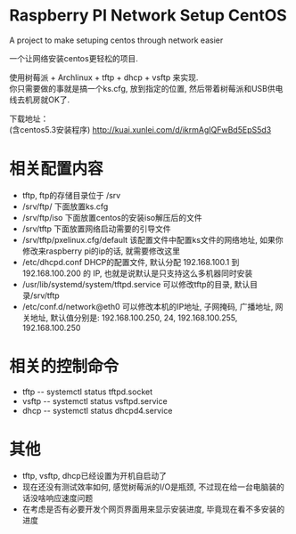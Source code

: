Raspberry PI Network Setup CentOS
=================================

A project to make setuping centos through network easier<br />

一个让网络安装centos更轻松的项目.<br />

使用树莓派 + Archlinux + tftp + dhcp + vsftp 来实现.<br />
你只需要做的事就是搞一个ks.cfg, 放到指定的位置, 然后带着树莓派和USB供电线去机房就OK了.<br />

下载地址：<br />
(含centos5.3安装程序) http://kuai.xunlei.com/d/ikrmAgIQFwBd5EpS5d3

相关配置内容
================================
* tftp, ftp的存储目录位于 /srv
* /srv/ftp/ 下面放置ks.cfg
* /srv/ftp/iso 下面放置centos的安装iso解压后的文件
* /srv/tftp 下面放置网络启动需要的引导文件
* /srv/tftp/pxelinux.cfg/default 该配置文件中配置ks文件的网络地址, 如果你修改来raspberry pi的ip的话, 就需要修改这里
* /etc/dhcpd.conf DHCP的配置文件, 默认分配 192.168.100.1 到 192.168.100.200 的 IP, 也就是说默认是只支持这么多机器同时安装
* /usr/lib/systemd/system/tftpd.service 可以修改tftp的目录, 默认目录/srv/tftp
* /etc/conf.d/network@eth0 可以修改本机的IP地址, 子网掩码, 广播地址, 网关地址, 默认值分别是: 192.168.100.250, 24, 192.168.100.255, 192.168.100.250

相关的控制命令
================================
* tftp -- systemctl status tftpd.socket
* vsftp -- systemctl status vsftpd.service
* dhcp -- systemctl status dhcpd4.service

其他
================================
* tftp, vsftp, dhcp已经设置为开机自启动了
* 现在还没有测试效率如何, 感觉树莓派的I/O是瓶颈, 不过现在给一台电脑装的话没啥响应速度问题
* 在考虑是否有必要开发个网页界面用来显示安装进度, 毕竟现在看不多安装的进度
